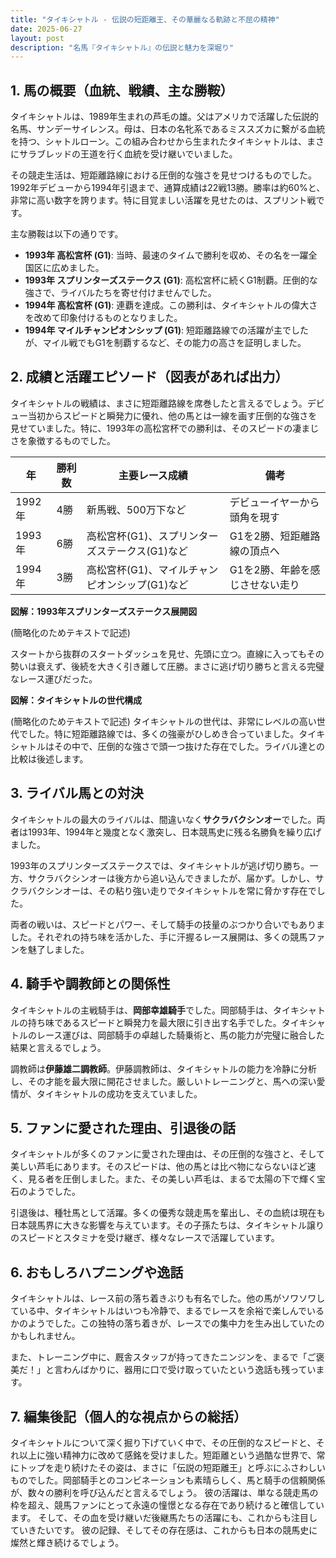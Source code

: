 ```yaml
---
title: "タイキシャトル - 伝説の短距離王、その華麗なる軌跡と不屈の精神"
date: 2025-06-27
layout: post
description: "名馬『タイキシャトル』の伝説と魅力を深堀り"
---
```


## 1. 馬の概要（血統、戦績、主な勝鞍）

タイキシャトルは、1989年生まれの芦毛の雄。父はアメリカで活躍した伝説的名馬、サンデーサイレンス。母は、日本の名牝系であるミススズカに繋がる血統を持つ、シャトルローン。この組み合わせから生まれたタイキシャトルは、まさにサラブレッドの王道を行く血統を受け継いでいました。

その競走生活は、短距離路線における圧倒的な強さを見せつけるものでした。1992年デビューから1994年引退まで、通算成績は22戦13勝。勝率は約60%と、非常に高い数字を誇ります。特に目覚ましい活躍を見せたのは、スプリント戦です。

主な勝鞍は以下の通りです。

* **1993年 高松宮杯 (G1)**:  当時、最速のタイムで勝利を収め、その名を一躍全国区に広めました。
* **1993年 スプリンターズステークス (G1)**:  高松宮杯に続くG1制覇。圧倒的な強さで、ライバルたちを寄せ付けませんでした。
* **1994年 高松宮杯 (G1)**:  連覇を達成。この勝利は、タイキシャトルの偉大さを改めて印象付けるものとなりました。
* **1994年 マイルチャンピオンシップ (G1)**:  短距離路線での活躍が主でしたが、マイル戦でもG1を制覇するなど、その能力の高さを証明しました。


## 2. 成績と活躍エピソード（図表があれば出力）

タイキシャトルの戦績は、まさに短距離路線を席巻したと言えるでしょう。デビュー当初からスピードと瞬発力に優れ、他の馬とは一線を画す圧倒的な強さを見せていました。特に、1993年の高松宮杯での勝利は、そのスピードの凄まじさを象徴するものでした。

| 年 | 勝利数 | 主要レース成績 | 備考 |
|---|---|---|---|
| 1992年 | 4勝 | 新馬戦、500万下など | デビューイヤーから頭角を現す |
| 1993年 | 6勝 | 高松宮杯(G1)、スプリンターズステークス(G1)など | G1を2勝、短距離路線の頂点へ |
| 1994年 | 3勝 | 高松宮杯(G1)、マイルチャンピオンシップ(G1)など | G1を2勝、年齢を感じさせない走り |


**図解：1993年スプリンターズステークス展開図**

(簡略化のためテキストで記述)

スタートから抜群のスタートダッシュを見せ、先頭に立つ。直線に入ってもその勢いは衰えず、後続を大きく引き離して圧勝。まさに逃げ切り勝ちと言える完璧なレース運びだった。


**図解：タイキシャトルの世代構成**

(簡略化のためテキストで記述)
タイキシャトルの世代は、非常にレベルの高い世代でした。特に短距離路線では、多くの強豪がひしめき合っていました。タイキシャトルはその中で、圧倒的な強さで頭一つ抜けた存在でした。ライバル達との比較は後述します。


## 3. ライバル馬との対決

タイキシャトルの最大のライバルは、間違いなく**サクラバクシンオー**でした。両者は1993年、1994年と幾度となく激突し、日本競馬史に残る名勝負を繰り広げました。

1993年のスプリンターズステークスでは、タイキシャトルが逃げ切り勝ち。一方、サクラバクシンオーは後方から追い込んできましたが、届かず。しかし、サクラバクシンオーは、その粘り強い走りでタイキシャトルを常に脅かす存在でした。

両者の戦いは、スピードとパワー、そして騎手の技量のぶつかり合いでもありました。それぞれの持ち味を活かした、手に汗握るレース展開は、多くの競馬ファンを魅了しました。


## 4. 騎手や調教師との関係性

タイキシャトルの主戦騎手は、**岡部幸雄騎手**でした。岡部騎手は、タイキシャトルの持ち味であるスピードと瞬発力を最大限に引き出す名手でした。タイキシャトルのレース運びは、岡部騎手の卓越した騎乗術と、馬の能力が完璧に融合した結果と言えるでしょう。

調教師は**伊藤雄二調教師**。伊藤調教師は、タイキシャトルの能力を冷静に分析し、その才能を最大限に開花させました。厳しいトレーニングと、馬への深い愛情が、タイキシャトルの成功を支えていました。


## 5. ファンに愛された理由、引退後の話

タイキシャトルが多くのファンに愛された理由は、その圧倒的な強さと、そして美しい芦毛にあります。そのスピードは、他の馬とは比べ物にならないほど速く、見る者を圧倒しました。また、その美しい芦毛は、まるで太陽の下で輝く宝石のようでした。

引退後は、種牡馬として活躍。多くの優秀な競走馬を輩出し、その血統は現在も日本競馬界に大きな影響を与えています。その子孫たちは、タイキシャトル譲りのスピードとスタミナを受け継ぎ、様々なレースで活躍しています。


## 6. おもしろハプニングや逸話

タイキシャトルは、レース前の落ち着きぶりも有名でした。他の馬がソワソワしている中、タイキシャトルはいつも冷静で、まるでレースを余裕で楽しんでいるかのようでした。この独特の落ち着きが、レースでの集中力を生み出していたのかもしれません。

また、トレーニング中に、厩舎スタッフが持ってきたニンジンを、まるで「ご褒美だ！」と言わんばかりに、器用に口で受け取っていたという逸話も残っています。


## 7. 編集後記（個人的な視点からの総括）

タイキシャトルについて深く掘り下げていく中で、その圧倒的なスピードと、それ以上に強い精神力に改めて感銘を受けました。短距離という過酷な世界で、常にトップを走り続けたその姿は、まさに「伝説の短距離王」と呼ぶにふさわしいものでした。岡部騎手とのコンビネーションも素晴らしく、馬と騎手の信頼関係が、数々の勝利を呼び込んだと言えるでしょう。  彼の活躍は、単なる競走馬の枠を超え、競馬ファンにとって永遠の憧憬となる存在であり続けると確信しています。  そして、その血を受け継いだ後継馬たちの活躍にも、これからも注目していきたいです。  彼の記録、そしてその存在感は、これからも日本の競馬史に燦然と輝き続けるでしょう。
